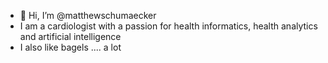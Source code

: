 - 👋 Hi, I’m @matthewschumaecker
- I am a cardiologist with a passion for health informatics, health analytics and artificial intelligence
- I also like bagels .... a lot
